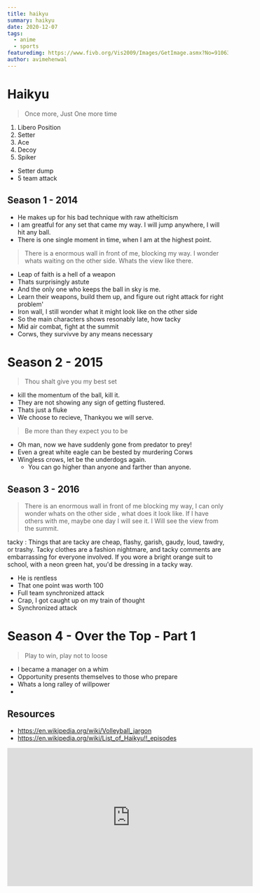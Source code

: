 ```yaml
---
title: haikyu
summary: haikyu
date: 2020-12-07
tags:
  - anime
  - sports
featuredimg: https://www.fivb.org/Vis2009/Images/GetImage.asmx?No=91063&type=Press&maxSize=920
author: avimehenwal
---
```


# Haikyu

> Once more, Just One more time

1. Libero Position
2. Setter
3. Ace
4. Decoy
5. Spiker

- Setter dump
- 5 team attack

## Season 1 - 2014

- He makes up for his bad technique with raw athelticism
- I am greatful for any set that came my way. I will jump anywhere, I will hit any ball.
- There is one single moment in time, when I am at the highest point.

> There is a enormous wall in front of me, blocking my way. I wonder whats waiting on the other side.
> Whats the view like there.

- Leap of faith is a hell of a weapon
- Thats surprisingly astute
- And the only one who keeps the ball in sky is me.
- Learn their weapons, build them up, and figure out right attack for right problem'
- Iron wall, I still wonder what it might look like on the other side
- So the main characters shows resonably late, how tacky
- Mid air combat, fight at the summit
- Corws, they survivve by any means necessary

# Season 2 - 2015

> Thou shalt give you my best set

- kill the momentum of the ball, kill it.
- They are not showing any sign of getting flustered.
- Thats just a fluke
- We choose to recieve, Thankyou we will serve.

> Be more than they expect you to be

- Oh man, now we have suddenly gone from predator to prey!
- Even a great white eagle can be bested by murdering Corws
- Wingless crows, let be the underdogs again.
  - You can go higher than anyone and farther than anyone.

## Season 3 - 2016

> There is an enormous wall in front of me blocking my way, I can only wonder whats on the other side
> , what does it look like. If I have others with me, maybe one day I will see it.
> I Will see the view from the summit.

tacky
: Things that are tacky are cheap, flashy, garish, gaudy, loud, tawdry, or trashy. Tacky clothes are a fashion nightmare, and tacky comments are embarrassing for everyone involved. If you wore a bright orange suit to school, with a neon green hat, you'd be dressing in a tacky way.

- He is rentless
- That one point was worth 100
- Full team synchronized attack
- Crap, I got caught up on my train of thought
- Synchronized attack

# Season 4 - Over the Top - Part 1

> Play to win, play not to loose

- I became a manager on a whim
- Opportunity presents themselves to those who prepare
- Whats a long ralley of willpower
-

## Resources

- https://en.wikipedia.org/wiki/Volleyball_jargon
- https://en.wikipedia.org/wiki/List_of_Haikyu!!_episodes

<iframe width="560" height="315" src="https://www.youtube.com/embed/9g7nYQv-kPM" frameborder="0" allow="accelerometer; autoplay; clipboard-write; encrypted-media; gyroscope; picture-in-picture" allowfullscreen></iframe>
